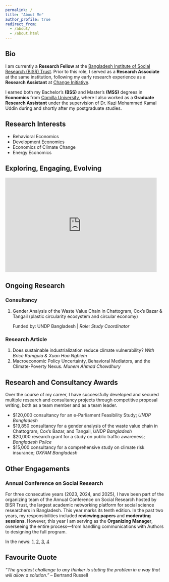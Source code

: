 ```yaml
---
permalink: /
title: "About Me"
author_profile: true
redirect_from: 
  - /about/
  - /about.html
---
```



## Bio

I am currently a **Research Fellow** at the [Bangladesh Institute of Social Research (BISR) Trust](https://bisrbd.org/index.html). Prior to this role, I served as a **Research Associate** at the same institution, following my early research experience as a **Research Assistant** at [Change Initiative](https://www.changei.earth/).

I earned both my Bachelor’s **(BSS)** and Master’s **(MSS)** degrees in **Economics** from [Comilla University](https://www.cou.ac.bd/), where I also worked as a **Graduate Research Assistant** under the supervision of Dr. Kazi Mohammed Kamal Uddin during and shortly after my postgraduate studies. 


## Research Interests

- Behavioral Economics
- Development Economics
- Economics of Climate Change
- Energy Economics

## Exploring, Engaging, Evolving

<div class="slides-container">
  <iframe src="https://docs.google.com/presentation/d/e/2PACX-1vQP7h4_pbbRfH4f-R4zFlJLbXaNiv1GH7UD59iIdIkJVVBla9JdXgpoXdz4kA8oLuMpROInNv-PXJ19/pubembed?start=true&loop=true&delayms=2000"   frameborder="0" width="480" height="299" allowfullscreen="true" mozallowfullscreen="true" webkitallowfullscreen="true"></iframe>
</div>

## Ongoing Research

### Consultancy
1. Gender Analysis of the Waste Value Chain in Chattogram, Cox’s Bazar & Tangail (plastic circularity ecosystem and circular economy)

   Funded by: UNDP Bangladesh | *Role: Study Coordinator*
   
### Research Article
1. Does sustainable industrialization reduce climate vulnerability?
   *With Brice Kamguia & Xuan Hoa Nghiem*
3. Macroeconomic Policy Uncertainty, Behavioral Mediators, and the Climate-Poverty Nexus.
   *Munem Ahmad Chowdhury*

## Research and Consultancy Awards

Over the course of my career, I have successfully developed and secured multiple research and consultancy projects through competitive proposal writing, both as a team member and as a team leader.

* $120,000 consultancy for an e-Parliament Feasibility Study; *UNDP Bangladesh* 
* $19,850 consultancy for a gender analysis of the waste value chain in Chattogram, Cox’s Bazar, and Tangail, *UNDP Bangladesh*
* $20,000 research grant for a study on public traffic awareness; *Bangladesh Police*
* $15,000 consultancy for  a comprehensive study on climate risk insurance; *OXFAM Bangladesh*

## Other Engagements

### Annual Conference on Social Research
For three consecutive years (2023, 2024, and 2025), I have been part of the organizing team of the Annual Conference on Social Research hosted by BISR Trust, the largest academic networking platform for social science researchers in Bangladesh. This year marks its tenth edition. In the past two years, my responsibilities included **reviewing papers** and **moderating sessions**. However, this year I am serving as the **Organizing Manager**, overseeing the entire process—from handling communications with Authors to designing the full program.

In the news: [1](https://www.observerbd.com/news/497762), [2](https://www.thedailystar.net/news/bangladesh/education/news/eliminating-discrimination-research-sector-need-the-hour-3744146), [3](https://thereport.live/bangladesh/eliminating-discrimination-in-research-sector-is-necessity/32597), [4](https://dailycountrytodaybd.com/story/eliminating-discrimination-in-research-dector-stressed#:~:text=Renowned%20scientist%20Dr.,seasons%20from%20a%20single%20planting)  


## Favourite Quote

*“The greatest challenge to any thinker is stating the problem in a way that will allow a solution.”* – Bertrand Russell


